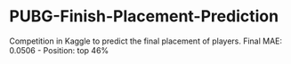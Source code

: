 # PUBG-Finish-Placement-Prediction
Competition in Kaggle to predict the final placement of players. Final MAE: 0.0506 - Position: top 46%
